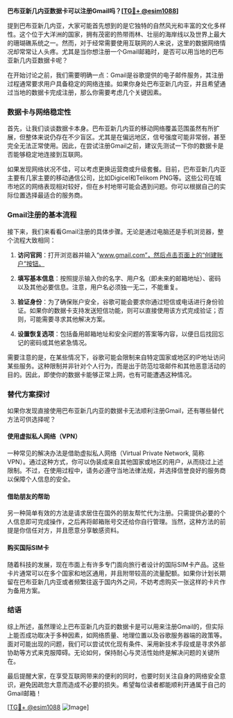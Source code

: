**巴布亚新几内亚数据卡可以注册Gmail吗？[[TG💪+ @esim1088](https://t.me/s/esim1088)]**

提到巴布亚新几内亚，大家可能首先想到的是它独特的自然风光和丰富的文化多样性。这个位于大洋洲的国家，拥有茂密的热带雨林、壮丽的海岸线以及世界上最大的珊瑚礁系统之一。然而，对于经常需要使用互联网的人来说，这里的数据网络情况却常常让人头疼。尤其是当你想注册一个Gmail邮箱时，是否可以用当地的巴布亚新几内亚数据卡呢？

在开始讨论之前，我们需要明确一点：Gmail是谷歌提供的电子邮件服务，其注册过程通常要求用户具备稳定的网络连接。如果你身处巴布亚新几内亚，并且希望通过当地的数据卡完成注册，那么你需要考虑几个关键因素。

### 数据卡与网络稳定性

首先，让我们谈谈数据卡本身。巴布亚新几内亚的移动网络覆盖范围虽然有所扩展，但整体来说仍存在不少盲区。尤其是在偏远地区，信号强度可能非常弱，甚至完全无法正常使用。因此，在尝试注册Gmail之前，建议先测试一下你的数据卡是否能够稳定地连接到互联网。

如果发现网络状况不佳，可以考虑更换运营商或升级套餐。目前，巴布亚新几内亚主要有几家主要的移动通信公司，比如Digicel和Telikom PNG等。这些公司在城市地区的网络表现相对较好，但在乡村地带可能会遇到问题。你可以根据自己的实际位置选择最适合的服务商。

### Gmail注册的基本流程

接下来，我们来看看Gmail注册的具体步骤。无论是通过电脑还是手机浏览器，整个流程大致相同：

1. **访问官网**：打开浏览器并输入“www.gmail.com”，然后点击页面上的“创建账户”按钮。
   
2. **填写基本信息**：按照提示输入你的名字、用户名（即未来的邮箱地址）、密码以及其他必要信息。注意，用户名必须独一无二，不能重复。

3. **验证身份**：为了确保账户安全，谷歌可能会要求你通过短信或电话进行身份验证。如果你的数据卡支持发送短信功能，则可以直接使用该方式完成验证；否则，可能需要寻求其他解决方案。

4. **设置恢复选项**：包括备用邮箱地址和安全问题的答案等内容，以便日后找回忘记的密码或其他紧急情况。

需要注意的是，在某些情况下，谷歌可能会限制来自特定国家或地区的IP地址访问某些服务。这种限制并非针对个人行为，而是出于防范垃圾邮件和其他恶意活动的目的。因此，即使你的数据卡能够正常上网，也有可能遭遇这种情况。

### 替代方案探讨

如果你发现直接使用巴布亚新几内亚的数据卡无法顺利注册Gmail，还有哪些替代方法可供选择呢？

#### 使用虚拟私人网络（VPN）

一种常见的解决办法是借助虚拟私人网络（Virtual Private Network, 简称VPN）。通过这种方式，你可以伪装成来自其他国家或地区的用户，从而绕过上述限制。不过，在使用过程中，请务必遵守当地法律法规，并选择信誉良好的服务商以保障个人信息的安全。

#### 借助朋友的帮助

另一种简单有效的方法是请求居住在国外的朋友帮忙代为注册。只需提供必要的个人信息即可完成操作，之后再将邮箱账号交还给你自行管理。当然，这种方法的前提是你信任对方，并且愿意分享敏感资料。

#### 购买国际SIM卡

随着科技的发展，现在市面上有许多专门面向旅行者设计的国际SIM卡产品。这些卡片通常可以在多个国家和地区通用，并且附带较高的流量配额。如果你计划长期留在巴布亚新几内亚或者频繁往返于国内外之间，不妨考虑购买一张这样的卡片作为备用方案。

### 结语

综上所述，虽然理论上巴布亚新几内亚的数据卡是可以用来注册Gmail的，但实际上能否成功取决于多种因素，如网络质量、地理位置以及谷歌服务器端的政策等。面对可能出现的问题，我们可以尝试优化现有条件、采用新技术手段或是寻求外部协助等方式来克服障碍。无论如何，保持耐心与灵活性始终是解决问题的关键所在。

最后提醒大家，在享受互联网带来的便利的同时，也要时刻关注自身的网络安全意识，避免因疏忽大意而造成不必要的损失。希望每位读者都能顺利开通属于自己的Gmail邮箱！

[[TG💪+ @esim1088](https://t.me/s/esim1088) ![Image](https://i.postimg.cc/4NQfJmqS/Snipaste-2025-05-13-00-14-12.png)]